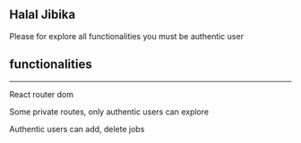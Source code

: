 <h2>Halal Jibika</h2>
<p>Please for explore all functionalities you must be authentic user</p>

<h2>functionalities</h2>
<hr>
<p>React router dom</p>
<p>Some private routes, only authentic users can explore</p>
<p>Authentic users can add, delete jobs</p>
